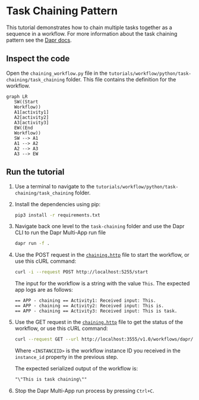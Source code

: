 # Task Chaining Pattern

This tutorial demonstrates how to chain multiple tasks together as a sequence in a workflow. For more information about the task chaining pattern see the [Dapr docs](https://docs.dapr.io/developing-applications/building-blocks/workflow/workflow-patterns/#task-chaining).

## Inspect the code

Open the `chaining_workflow.py` file in the `tutorials/workflow/python/task-chaining/task_chaining` folder. This file contains the definition for the workflow.

```mermaid
graph LR
   SW((Start
   Workflow))
   A1[activity1]
   A2[activity2]
   A3[activity3]
   EW((End
   Workflow))
   SW --> A1
   A1 --> A2
   A2 --> A3
   A3 --> EW
```


## Run the tutorial

1. Use a terminal to navigate to the `tutorials/workflow/python/task-chaining/task_chaining` folder.
2. Install the dependencies using pip:

    ```bash
    pip3 install -r requirements.txt
    ```

3. Navigate back one level to the `task-chaining` folder and use the Dapr CLI to run the Dapr Multi-App run file

    <!-- STEP
    name: Run multi app run template
    expected_stdout_lines:
    - 'Started Dapr with app id "chaining"'
    expected_stderr_lines:
    working_dir: .
    output_match_mode: substring
    background: true
    sleep: 15
    timeout_seconds: 30
    -->
    ```bash
    dapr run -f .
    ```
    <!-- END_STEP -->

4. Use the POST request in the [`chaining.http`](./chaining.http) file to start the workflow, or use this cURL command:

    ```bash
    curl -i --request POST http://localhost:5255/start
    ```

    The input for the workflow is a string with the value `This`. The expected app logs are as follows:

    ```text
    == APP - chaining == Activity1: Received input: This.
    == APP - chaining == Activity2: Received input: This is.
    == APP - chaining == Activity3: Received input: This is task.
    ```

5. Use the GET request in the [`chaining.http`](./chaining.http) file to get the status of the workflow, or use this cURL command:

    ```bash
    curl --request GET --url http://localhost:3555/v1.0/workflows/dapr/<INSTANCEID>
    ```

    Where `<INSTANCEID>` is the workflow instance ID you received in the `instance_id` property in the previous step.

    The expected serialized output of the workflow is:

    ```txt
    "\"This is task chaining\""
    ```

6. Stop the Dapr Multi-App run process by pressing `Ctrl+C`.
